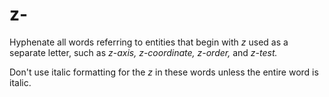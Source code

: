# z-

Hyphenate all words referring to entities that begin with *z* used as a separate letter, such as *z-axis, z-coordinate, z-order,* and *z-test.*

Don't use italic formatting for the *z* in these words unless the entire word is italic.

